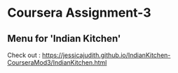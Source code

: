 # Coursera Assignment-3
## Menu for 'Indian Kitchen'
Check out : https://jessicajudith.github.io/IndianKitchen-CourseraMod3/IndianKitchen.html
